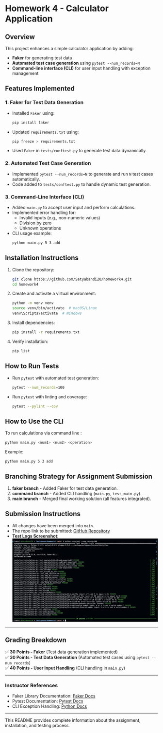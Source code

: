 # Homework 4 - Calculator Application

## Overview
This project enhances a simple calculator application by adding:
- **Faker** for generating test data
- **Automated test case generation** using `pytest --num_records=N`
- **Command-line interface (CLI)** for user input handling with exception management

## Features Implemented
### 1. **Faker for Test Data Generation**
- Installed `Faker` using:
  ```bash
  pip install faker
  ```
- Updated `requirements.txt` using:
  ```bash
  pip freeze > requirements.txt
  ```
- Used `Faker` in `tests/conftest.py` to generate test data dynamically.

### 2. **Automated Test Case Generation**
- Implemented `pytest --num_records=N` to generate and run `N` test cases automatically.
- Code added to `tests/conftest.py` to handle dynamic test generation.

### 3. **Command-Line Interface (CLI)**
- Added `main.py` to accept user input and perform calculations.
- Implemented error handling for:
  - Invalid inputs (e.g., non-numeric values)
  - Division by zero
  - Unknown operations
- CLI usage example:
  ```bash
  python main.py 5 3 add
  ```

## **Installation Instructions**
1. Clone the repository:
   ```bash
   git clone https://github.com/Satyabandi20/homework4.git
   cd homework4
   ```
2. Create and activate a virtual environment:
   ```bash
   python -m venv venv
   source venv/bin/activate  # macOS/Linux
   venv\Scripts\activate  # Windows
   ```
3. Install dependencies:
   ```bash
   pip install -r requirements.txt
   ```
4. Verify installation:
   ```bash
   pip list
   ```

## **How to Run Tests**
- Run `pytest` with automated test generation:
  ```bash
  pytest --num_records=100
  ```
- Run `pytest` with linting and coverage:
  ```bash
  pytest --pylint --cov
  ```

## **How to Use the CLI**
To run calculations via command line :
```bash
python main.py <num1> <num2> <operation>
```
Example:
```bash
python main.py 5 3 add
```

## **Branching Strategy for Assignment Submission**
1. **faker branch** - Added Faker for test data generation.
2. **command branch** - Added CLI handling (`main.py`, `test_main.py`).
3. **main branch** - Merged final working solution (all features integrated).

## **Submission Instructions**
- All changes have been merged into `main`.
- The repo link to be submitted: [GitHub Repository](https://github.com/Satyabandi20/homework4)
- **Test Logs Screenshot:**  
  ![Test Logs](tests/image.jpeg)

---

## **Grading Breakdown**
✅ **30 Points - Faker** (Test data generation implemented)  
✅ **30 Points - Test Data Generation** (Automated test cases using `pytest --num_records`)  
✅ **40 Points - User Input Handling** (CLI handling in `main.py`)  

---

### **Instructor References**
- Faker Library Documentation: [Faker Docs](https://faker.readthedocs.io/)
- Pytest Documentation: [Pytest Docs](https://docs.pytest.org/)
- CLI Exception Handling: [Python Docs](https://docs.python.org/3/tutorial/errors.html)

---

This README provides complete information about the assignment, installation, and testing process.
